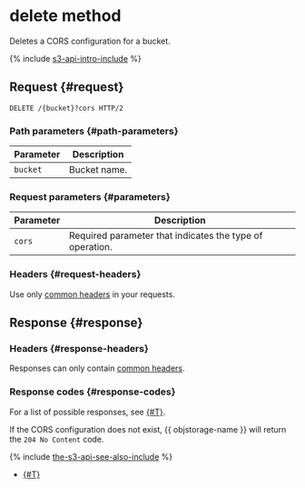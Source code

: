 # delete method

Deletes a CORS configuration for a bucket.

{% include [s3-api-intro-include](../../../../_includes/storage/s3-api-intro-include.md) %}

## Request {#request}

```http
DELETE /{bucket}?cors HTTP/2
```

### Path parameters {#path-parameters}

Parameter | Description
----- | -----
`bucket` | Bucket name.

### Request parameters {#parameters}

Parameter | Description
----- | -----
`cors` | Required parameter that indicates the type of operation.

### Headers {#request-headers}

Use only [common headers](../common-request-headers.md) in your requests.


## Response {#response}

### Headers {#response-headers}

Responses can only contain [common headers](../common-response-headers.md).

### Response codes {#response-codes}

For a list of possible responses, see [{#T}](../response-codes.md).

If the CORS configuration does not exist, {{ objstorage-name }} will return the `204 No Content` code.

{% include [the-s3-api-see-also-include](../../../../_includes/storage/the-s3-api-see-also-include.md) %}

* [{#T}](../../../operations/buckets/cors.md)